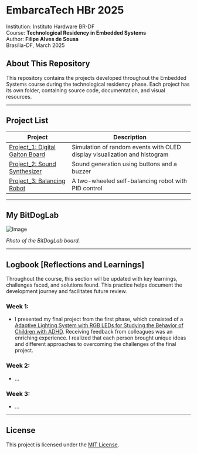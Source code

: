 # **EmbarcaTech HBr 2025**  

Institution: Instituto Hardware BR-DF  
Course: **Technological Residency in Embedded Systems**  
Author: **Filipe Alves de Sousa**  
Brasília-DF, March 2025  

## **About This Repository**  
This repository contains the projects developed throughout the Embedded Systems course during the technological residency phase. Each project has its own folder, containing source code, documentation, and visual resources.  

---  

## **Project List**  

| Project | Description |  
|---------|------------|  
| [Project_1: Digital Galton Board](./projects/digital_galton_board/) | Simulation of random events with OLED display visualization and histogram |  
| [Project_2: Sound Synthesizer](./projects/sound_synthesizer/) | Sound generation using buttons and a buzzer |  
| [Project_3: Balancing Robot](./projects/balancing_robot/) | A two-wheeled self-balancing robot with PID control |  

---  

## **My BitDogLab**  

![Image](https://github.com/user-attachments/assets/22049b52-f9ec-4e72-bb2c-1a0df1b4a48c)  

_Photo of the BitDogLab board._  

---  

## **Logbook [Reflections and Learnings]**  

Throughout the course, this section will be updated with key learnings, challenges faced, and solutions found. This practice helps document the development journey and facilitates future review.  

### **Week 1:**  
- I presented my final project from the first phase, which consisted of a [Adaptive Lighting System with RGB LEDs for Studying the Behavior of Children with ADHD](https://github.com/filipe19/Embarcatech-BitDogLab-RaspberryPi). Receiving feedback from colleagues was an enriching experience. I realized that each person brought unique ideas and different approaches to overcoming the challenges of the final project.  

### **Week 2:**  
- ...  

### **Week 3:**  
- ...  

---  

## **License**  

This project is licensed under the [MIT License](LICENSE).
